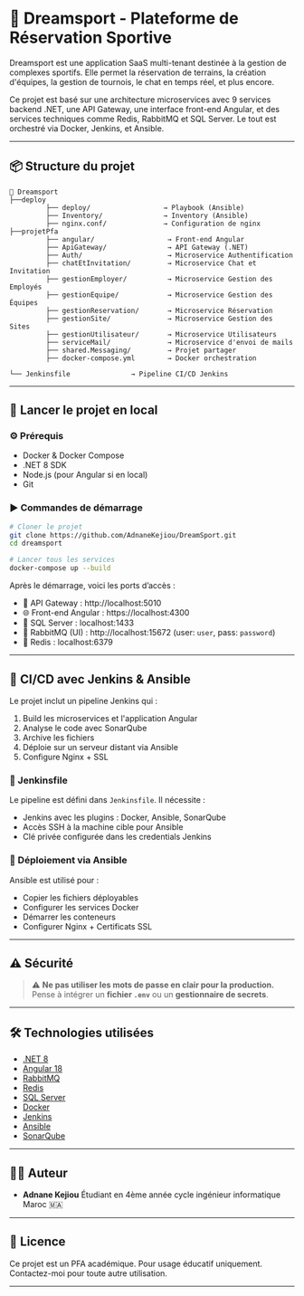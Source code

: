 # 🎯 Dreamsport - Plateforme de Réservation Sportive

Dreamsport est une application SaaS multi-tenant destinée à la gestion de complexes sportifs. Elle permet la réservation de terrains, la création d'équipes, la gestion de tournois, le chat en temps réel, et plus encore.

Ce projet est basé sur une architecture microservices avec 9 services backend .NET, une API Gateway, une interface front-end Angular, et des services techniques comme Redis, RabbitMQ et SQL Server. Le tout est orchestré via Docker, Jenkins, et Ansible.

---

## 📦 Structure du projet

```
📁 Dreamsport
├──deploy
         ├── deploy/                  → Playbook (Ansible)
         ├── Inventory/               → Inventory (Ansible)
         ├── nginx.conf/              → Configuration de nginx
├──projetPfa
         ├── angular/                  → Front-end Angular
         ├── ApiGateway/               → API Gateway (.NET)
         ├── Auth/                     → Microservice Authentification
         ├── chatEtInvitation/         → Microservice Chat et Invitation
         ├── gestionEmployer/          → Microservice Gestion des Employés
         ├── gestionEquipe/            → Microservice Gestion des Équipes
         ├── gestionReservation/       → Microservice Réservation
         ├── gestionSite/              → Microservice Gestion des Sites
         ├── gestionUtilisateur/       → Microservice Utilisateurs
         ├── serviceMail/              → Microservice d'envoi de mails
         ├── shared.Messaging/         → Projet partager 
         ├── docker-compose.yml        → Docker orchestration

└── Jenkinsfile               → Pipeline CI/CD Jenkins
```

---

## 🚀 Lancer le projet en local

### ⚙️ Prérequis

- Docker & Docker Compose
- .NET 8 SDK
- Node.js (pour Angular si en local)
- Git

### ▶️ Commandes de démarrage

```bash
# Cloner le projet
git clone https://github.com/AdnaneKejiou/DreamSport.git
cd dreamsport

# Lancer tous les services
docker-compose up --build
```

Après le démarrage, voici les ports d’accès :
- 🧠 API Gateway : http://localhost:5010
- 🌐 Front-end Angular : https://localhost:4300
- 🐘 SQL Server : localhost:1433
- 🐇 RabbitMQ (UI) : http://localhost:15672 (user: `user`, pass: `password`)
- 🔴 Redis : localhost:6379

---

## 🔧 CI/CD avec Jenkins & Ansible

Le projet inclut un pipeline Jenkins qui :

1. Build les microservices et l'application Angular
2. Analyse le code avec SonarQube
3. Archive les fichiers
4. Déploie sur un serveur distant via Ansible
5. Configure Nginx + SSL

### 📁 Jenkinsfile

Le pipeline est défini dans `Jenkinsfile`. Il nécessite :

- Jenkins avec les plugins : Docker, Ansible, SonarQube
- Accès SSH à la machine cible pour Ansible
- Clé privée configurée dans les credentials Jenkins

### 📁 Déploiement via Ansible

Ansible est utilisé pour :

- Copier les fichiers déployables
- Configurer les services Docker
- Démarrer les conteneurs
- Configurer Nginx + Certificats SSL

---

## ⚠️ Sécurité

> ⚠️ **Ne pas utiliser les mots de passe en clair pour la production.**
> Pense à intégrer un **fichier `.env`** ou un **gestionnaire de secrets**.

---

## 🛠️ Technologies utilisées

- [.NET 8](https://dotnet.microsoft.com/)
- [Angular 18](https://angular.io/)
- [RabbitMQ](https://www.rabbitmq.com/)
- [Redis](https://redis.io/)
- [SQL Server](https://www.microsoft.com/en-us/sql-server/)
- [Docker](https://www.docker.com/)
- [Jenkins](https://www.jenkins.io/)
- [Ansible](https://www.ansible.com/)
- [SonarQube](https://www.sonarsource.com/)

---

## 👨‍💻 Auteur

- **Adnane Kejiou**
  Étudiant en 4ème année cycle ingénieur informatique
  Maroc 🇲🇦

---

## 📝 Licence

Ce projet est un PFA académique. Pour usage éducatif uniquement. Contactez-moi pour toute autre utilisation.

---
